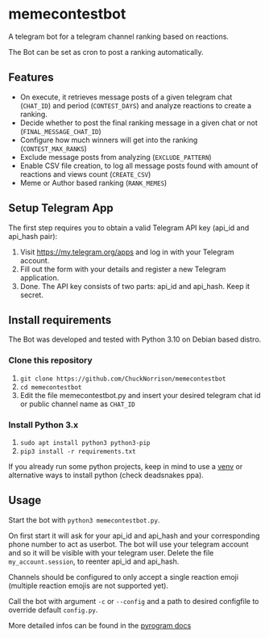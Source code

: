 # memecontestbot
A telegram bot for a telegram channel ranking based on reactions. 

The Bot can be set as cron to post a ranking automatically.

## Features
- On execute, it retrieves message posts of a given telegram chat (`CHAT_ID`) and period (`CONTEST_DAYS`) and analyze reactions to create a ranking.
- Decide whether to post the final ranking message in a given chat or not (`FINAL_MESSAGE_CHAT_ID`)
- Configure how much winners will get into the ranking (`CONTEST_MAX_RANKS`)
- Exclude message posts from analyzing (`EXCLUDE_PATTERN`)
- Enable CSV file creation, to log all message posts found with amount of reactions and views count (`CREATE_CSV`)
- Meme or Author based ranking (`RANK_MEMES`)

## Setup Telegram App
The first step requires you to obtain a valid Telegram API key (api_id and api_hash pair):

1. Visit https://my.telegram.org/apps and log in with your Telegram account.
2. Fill out the form with your details and register a new Telegram application.
3. Done. The API key consists of two parts: api_id and api_hash. Keep it secret.

## Install requirements
The Bot was developed and tested with Python 3.10 on Debian based distro.

### Clone this repository
1. `git clone https://github.com/ChuckNorrison/memecontestbot`
2. `cd memecontestbot`
3. Edit the file memecontestbot.py and insert your desired telegram chat id or public channel name as `CHAT_ID`

### Install Python 3.x
1. `sudo apt install python3 python3-pip`
2. `pip3 install -r requirements.txt`

If you already run some python projects, keep in mind to use a [venv](https://docs.python.org/3/library/venv.html) or alternative ways to install python (check deadsnakes ppa).

## Usage
Start the bot with `python3 memecontestbot.py`. 

On first start it will ask for your api_id and api_hash and your corresponding phone number to act as userbot. The bot will use your telegram account and so it will be visible with your telegram user. Delete the file `my_account.session`, to reenter api_id and api_hash.

Channels should be configured to only accept a single reaction emoji (multiple reaction emojis are not supported yet).

Call the bot with argument `-c` or `--config` and a path to desired configfile to override default `config.py`.

More detailed infos can be found in the [pyrogram docs](https://docs.pyrogram.org/start/setup)
